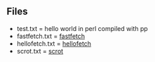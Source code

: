 ## Files
- test.txt = hello world in perl compiled with pp
- fastfetch.txt = [fastfetch](https://github.com/fastfetch-cli/fastfetch)
- hellofetch.txt = [hellofetch](https://github.com/astroLazybones/hellofetch)
- scrot.txt = [scrot](https://github.com/dreamer/scrot)
